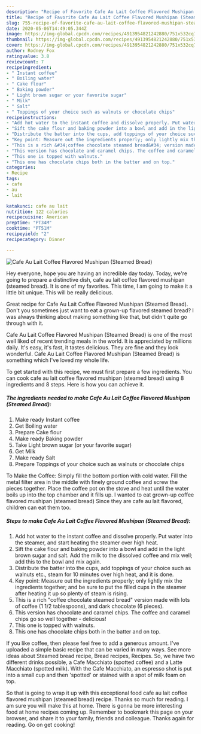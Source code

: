 ```yaml
---
description: "Recipe of Favorite Cafe Au Lait Coffee Flavored Mushipan (Steamed Bread)"
title: "Recipe of Favorite Cafe Au Lait Coffee Flavored Mushipan (Steamed Bread)"
slug: 755-recipe-of-favorite-cafe-au-lait-coffee-flavored-mushipan-steamed-bread
date: 2020-05-06T14:49:05.344Z
image: https://img-global.cpcdn.com/recipes/4913954821242880/751x532cq70/cafe-au-lait-coffee-flavored-mushipan-steamed-bread-recipe-main-photo.jpg
thumbnail: https://img-global.cpcdn.com/recipes/4913954821242880/751x532cq70/cafe-au-lait-coffee-flavored-mushipan-steamed-bread-recipe-main-photo.jpg
cover: https://img-global.cpcdn.com/recipes/4913954821242880/751x532cq70/cafe-au-lait-coffee-flavored-mushipan-steamed-bread-recipe-main-photo.jpg
author: Rodney Fox
ratingvalue: 3.8
reviewcount: 7
recipeingredient:
- " Instant coffee"
- " Boiling water"
- " Cake flour"
- " Baking powder"
- " Light brown sugar or your favorite sugar"
- " Milk"
- " Salt"
- " Toppings of your choice such as walnuts or chocolate chips"
recipeinstructions:
- "Add hot water to the instant coffee and dissolve properly. Put water into the steamer, and start heating the steamer over high heat."
- "Sift the cake flour and baking powder into a bowl and add in the light brown sugar and salt. Add the milk to the dissolved coffee and mix well; add this to the bowl and mix again."
- "Distribute the batter into the cups, add toppings of your choice such as walnuts etc., steam for 10 minutes over high heat, and it is done."
- "Key point: Measure out the ingredients properly; only lightly mix the ingredients together; and be sure to put the filled cups in the steamer after heating it up so plenty of steam is rising."
- "This is a rich &#34;coffee chocolate steamed bread&#34; version made with lots of coffee (1 1/2 tablespoons), and dark chocolate (6 pieces)."
- "This version has chocolate and caramel chips. The coffee and caramel chips go so well together - delicious!"
- "This one is topped with walnuts."
- "This one has chocolate chips both in the batter and on top."
categories:
- Recipe
tags:
- cafe
- au
- lait

katakunci: cafe au lait 
nutrition: 122 calories
recipecuisine: American
preptime: "PT34M"
cooktime: "PT51M"
recipeyield: "2"
recipecategory: Dinner

---
```



![Cafe Au Lait Coffee Flavored Mushipan (Steamed Bread)](https://img-global.cpcdn.com/recipes/4913954821242880/751x532cq70/cafe-au-lait-coffee-flavored-mushipan-steamed-bread-recipe-main-photo.jpg)

Hey everyone, hope you are having an incredible day today. Today, we're going to prepare a distinctive dish, cafe au lait coffee flavored mushipan (steamed bread). It is one of my favorites. This time, I am going to make it a little bit unique. This will be really delicious.

Great recipe for Cafe Au Lait Coffee Flavored Mushipan (Steamed Bread). Don&#39;t you sometimes just want to eat a grown-up flavored steamed bread? I was always thinking about making something like that, but didn&#39;t quite go through with it.

Cafe Au Lait Coffee Flavored Mushipan (Steamed Bread) is one of the most well liked of recent trending meals in the world. It is appreciated by millions daily. It's easy, it's fast, it tastes delicious. They are fine and they look wonderful. Cafe Au Lait Coffee Flavored Mushipan (Steamed Bread) is something which I've loved my whole life.


To get started with this recipe, we must first prepare a few ingredients. You can cook cafe au lait coffee flavored mushipan (steamed bread) using 8 ingredients and 8 steps. Here is how you can achieve it.

<!--inarticleads1-->

##### The ingredients needed to make Cafe Au Lait Coffee Flavored Mushipan (Steamed Bread):

1. Make ready  Instant coffee
1. Get  Boiling water
1. Prepare  Cake flour
1. Make ready  Baking powder
1. Take  Light brown sugar (or your favorite sugar)
1. Get  Milk
1. Make ready  Salt
1. Prepare  Toppings of your choice such as walnuts or chocolate chips


To Make the Coffee: Simply fill the bottom portion with cold water. Fill the metal filter area in the middle with finely ground coffee and screw the pieces together. Place the coffee pot on the stove and heat until the water boils up into the top chamber and it fills up. I wanted to eat grown-up coffee flavored mushipan (steamed bread) Since they are cafe au lait flavored, children can eat them too. 

<!--inarticleads2-->

##### Steps to make Cafe Au Lait Coffee Flavored Mushipan (Steamed Bread):

1. Add hot water to the instant coffee and dissolve properly. Put water into the steamer, and start heating the steamer over high heat.
1. Sift the cake flour and baking powder into a bowl and add in the light brown sugar and salt. Add the milk to the dissolved coffee and mix well; add this to the bowl and mix again.
1. Distribute the batter into the cups, add toppings of your choice such as walnuts etc., steam for 10 minutes over high heat, and it is done.
1. Key point: Measure out the ingredients properly; only lightly mix the ingredients together; and be sure to put the filled cups in the steamer after heating it up so plenty of steam is rising.
1. This is a rich &#34;coffee chocolate steamed bread&#34; version made with lots of coffee (1 1/2 tablespoons), and dark chocolate (6 pieces).
1. This version has chocolate and caramel chips. The coffee and caramel chips go so well together - delicious!
1. This one is topped with walnuts.
1. This one has chocolate chips both in the batter and on top.


If you like coffee, then please feel free to add a generous amount. I&#39;ve uploaded a simple basic recipe that can be varied in many ways. See more ideas about Steamed bread recipe, Bread recipes, Recipes. So, we have two different drinks possible, a Cafe Macchiato (spotted coffee) and a Latte Macchiato (spotted milk). With the Cafe Macchiato, an espresso shot is put into a small cup and then &#39;spotted&#39; or stained with a spot of milk foam on top. 

So that is going to wrap it up with this exceptional food cafe au lait coffee flavored mushipan (steamed bread) recipe. Thanks so much for reading. I am sure you will make this at home. There is gonna be more interesting food at home recipes coming up. Remember to bookmark this page on your browser, and share it to your family, friends and colleague. Thanks again for reading. Go on get cooking!

